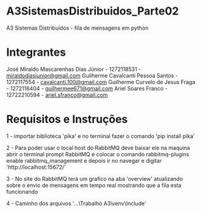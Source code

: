 # A3SistemasDistribuidos_Parte02
A3 Sistemas Distribuídos - fila de mensagens em python

# Integrantes
José Miraldo Mascarenhas Dias Júnior - 1272118531 - miraldodiasjunior@gmail.com
Guilherme Cavalcanti Pessoa Santos - 1272117554 - cavalcanti.100@gmail.com
Guilherme Curvelo de Jesus Fraga - 1272116404 - guilhermee671@gmail.com
Ariel Soares Franco - 12722210594 - ariel.sfranco@gmail.com

# Requisitos e Instruções
1 - importar biblioteca 'pika' e no terminal fazer o comando 'pip install pika'

2 - Para poder usar o local host do RabbitMQ deve baixar ele na maquina abrir o terminal
prompt RabbitMQ e colocar o comando rabbitmq-plugins enable rabbitmq_management e depois
ir no navegar e digitar 'http://localhost:15672/'

3 - No site do RabbitMQ terá um grafico na aba 'overview' atualizando sobre o envio de mensagens em tempo
real mostrando que a fila esta funcionando

4 - Caminho dos arquivos '...\Trabalho A3\venv\Include'
